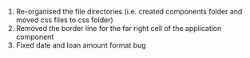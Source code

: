 <!-- Project Comments Go Here -->
1. Re-organised the file directories (i.e. created components folder and moved css files to css folder)
2. Removed the border line for the far right cell of the application component
3. Fixed date and loan amount format bug